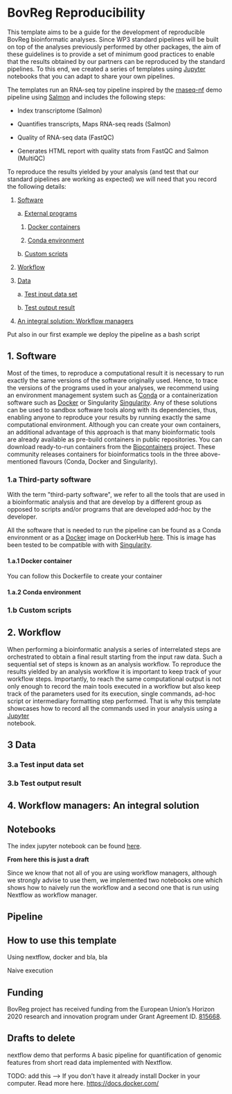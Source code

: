 # BovReg Reproducibility

This template aims to be a guide for the development of reproducible BovReg bioinformatic analyses. Since WP3 standard 
pipelines will be built on top of the analyses previously performed by other packages, the aim of these guidelines is to 
provide a set of minimum good practices to enable that the results obtained by our partners can be reproduced by the 
standard pipelines. To this end, we created a series of templates using [Jupyter](http://jupyter.org/) notebooks 
that you can adapt to share your own pipelines.

The templates run an RNA-seq toy pipeline inspired by the [rnaseq-nf](https://github.com/nextflow-io/rnaseq-nf) demo 
pipeline using [Salmon](https://combine-lab.github.io/salmon/) and includes the following steps:

* Index transcriptome (Salmon)

* Quantifies transcripts, Maps RNA-seq reads (Salmon)

* Quality of RNA-seq data (FastQC)

* Generates HTML report with quality stats from FastQC and Salmon (MultiQC)

To reproduce the results yielded by your analysis (and test that our standard pipelines are working as expected) we will
need that you record the following details:

1. [Software](#sw)

    a. [External programs](#ext_pr)

    1. [Docker containers](#docker)

    2. [Conda environment](#conda)

    b. [Custom scripts](#scripts)
    
2. [Workflow](#workflow)

3. [Data](#data)

    a. [Test input data set](#input_data)

    b. [Test output result](#output_data)

4. [An integral solution: Workflow managers](workflow_managers)

Put also in our first example we deploy the pipeline as a bash script

## <a name="sw"></a> 1. Software

Most of the times, to reproduce a computational result it is necessary to run exactly the same versions of the software 
originally used. Hence, to trace the versions of the programs used in your analyses, we recommend using an environment 
management system such as [Conda](https://docs.conda.io/projects/conda/en/latest/) or a containerization software such 
as [Docker](http://www.docker.com) or Singularity [Singularity](http://singularity.lbl.gov/). Any of these solutions 
can be used to sandbox software tools along with its dependencies, thus, enabling anyone to reproduce your results by 
running exactly the same computational environment. Although you can create your own containers, an additional 
advantage of this approach is that many bioinformatic tools are already available as pre-build containers in public 
repositories. You can download ready-to-run containers from the 
[Biocontainers](https://biocontainers-edu.biocontainers.pro/en/latest/index.html) project. These community releases 
containers for bioinformatics tools in the three above-mentioned flavours (Conda, Docker and Singularity).   
   
### <a name="ext_pr"></a> 1.a Third-party software

With the term "third-party software", we refer to all the tools that are used in a bioinformatic analysis and
that are develop by a different group as opposed to scripts and/or programs that are developed add-hoc by the developer.


All the software that is needed to run the pipeline can be found as a Conda environment or as a 
[Docker](http://www.docker.com) image on DockerHub [here](https://hub.docker.com/r/cbcrg/bovreg-demo/). 
This is image has been tested to be compatible with with [Singularity](http://singularity.lbl.gov/).


#### <a name="docker"></a> 1.a.1 Docker container


You can follow this Dockerfile to create your container 

#### <a name="conda"></a> 1.a.2 Conda environment

### <a name="scripts"></a> 1.b Custom scripts

## <a name="workflow"></a> 2. Workflow

When performing a bioinformatic analysis a series of interrelated steps are orchestrated to obtain a final result 
starting from the input raw data. Such a sequential set of steps is known as an analysis workflow. To reproduce the 
results yielded by an analysis workflow it is important to keep track of your workflow steps. Importantly, to reach the 
same computational output is not only enough to record the main tools executed in a workflow but also keep track of the 
parameters used for its execution, single commands, ad-hoc script or intermediary formatting step performed. That is why
this template showcases how to record all the commands used in your analysis using a [Jupyter](http://jupyter.org/)  
notebook. 

## <a name="data"></a> 3 Data

### <a name="input_data"></a> 3.a Test input data set

### <a name="output_data"></a> 3.b Test output result

## <a name="workflow_managers"></a> 4. Workflow managers: An integral solution


## Notebooks

The index jupyter notebook can be found [here](notebook/00_BovReg_notebook_template.ipynb).


**From here this is just a draft**


Since we know that not all of you are using workflow managers, although we strongly advise to use them, we implemented 
two notebooks one which shows how to naively run the workflow and a second one that is run using Nextflow as workflow 
manager.


## Pipeline

## How to use this template

Using nextflow, docker and bla, bla

Naive execution

## Funding

BovReg project has received funding from the European Union’s Horizon 2020 research and innovation program under Grant 
Agreement ID. [815668](https://cordis.europa.eu/project/id/815668).








## Drafts **to delete**
 nextflow demo that performs 
A basic pipeline for quantification of genomic features from short read data implemented with Nextflow.

TODO: add this --> If you don't have it already install Docker in your computer. Read more here.
https://docs.docker.com/